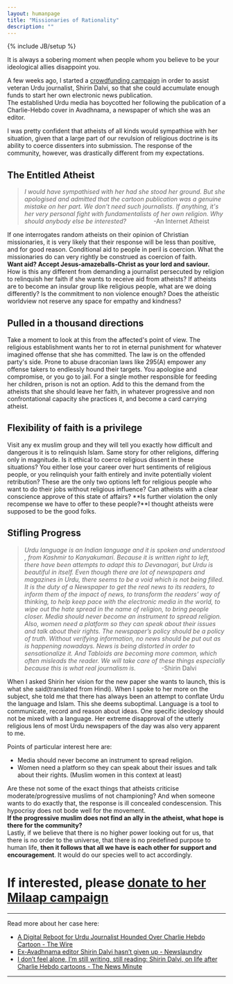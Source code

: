 ```yaml
---
layout: humanpage
title: "Missionaries of Rationality"
description: ""
---
```

{% include JB/setup %}

It is always a sobering moment when people whom you believe to be your ideological allies disappoint you.

A few weeks ago, I started a [crowdfunding campaign](https://milaap.org/campaigns/shirin-dalvi-urdu-journalist) in order to assist veteran Urdu journalist, Shirin Dalvi, so that she could accumulate enough funds to start her own electronic news publication.  
The established Urdu media has boycotted her following the publication of a Charlie-Hebdo cover in Avadhnama, a newspaper of which she was an editor.

I was pretty confident that atheists of all kinds would sympathise with her situation, given that a large part of our revulsion of religious doctrine is its ability to coerce dissenters into submission. The response of the community, however,  was drastically different from my expectations.


## The Entitled Atheist
>*I would have sympathised with her had she stood her ground. But she apologised and admitted that the cartoon publication was a genuine mistake on her part. We don't need such journalists.* 
*If anything, it's her very personal fight with fundamentalists of her own religion. Why should anybody else be interested?*  &nbsp; &nbsp; &nbsp; &nbsp; &nbsp; &nbsp; &nbsp; &nbsp;-An Internet Atheist

If one interrogates random atheists on their opinion of Christian missionaries, it is very likely that their response will be less than positive, and for good reason. Conditional aid to people in peril is coercion. What the missionaries do can very rightly be construed as coercion of faith.      
**Want aid? Accept Jesus-amazeballs-Christ as your lord and saviour.**           
How is this any different from demanding a journalist persecuted by religion to relinquish her faith if she wants to receive aid from atheists? If atheists are to become an insular group like religious people, what are we doing differently? Is the commitment to non violence enough? Does the atheistic worldview not reserve any space for empathy and kindness? 


## Pulled in a thousand directions
Take a moment to look at this from the affected's point of view. The religious establishment wants her to rot in eternal punishment for whatever imagined offense that she has committed. The law is on the offended party's side. Prone to abuse draconian laws like 295(A) empower any offense takers to endlessly hound their targets. You apologise and compromise, or you go to jail. For a single mother responsible for feeding her children, prison is not an option.
Add to this the demand from the atheists that she should leave her faith, in whatever progressive and non confrontational capacity she practices it, and become a card carrying atheist.


## Flexibility of faith is a privilege 
Visit any ex muslim group and they will tell you exactly how difficult and dangerous it is to relinquish Islam. Same story for other religions, differing only in magnitude. Is it ethical to coerce religious dissent in these situations? You either lose your career over hurt sentiments of religious people, or you relinquish your faith entirely and invite potentially violent retribution? These are the only two options left for religious people who want to do their jobs without religious influence? Can atheists with a clear conscience approve of this state of affairs? **Is further violation the only recompense we have to offer to these people?**I thought atheists were supposed to be the good folks.


## Stifling Progress
>*Urdu language is an Indian language and it is spoken and understood , from Kashmir to Kanyakumari. Because it is written right to left, there have been attempts to  adapt this to Devanagari, but Urdu is beautiful in itself. Even though there are lot of newspapers and magazines in Urdu, there seems to be a void which is not being filled. It is the duty of a Newspaper to get the real  news to its readers, to inform them of the impact of news, to transform the readers’ way of thinking, to help keep pace with the electronic media in the world, to wipe out  the hate spread in the name of religion, to bring people closer. Media should never become an instrument to spread religion.  Also, women need a platform so they can speak  about their issues and  talk about  their rights. The newspaper’s policy should be a policy of truth. Without verifying  information, no news should be put out as is happening nowadays. News is being distorted in order to sensationalize it. And Tabloids are becoming more common, which  often misleads the reader. We will take care of these things especially because this is what real journalism is.*&nbsp; &nbsp; &nbsp; &nbsp; &nbsp; &nbsp; &nbsp; &nbsp;-Shirin Dalvi

When I asked Shirin her vision for the new paper she wants to launch, this is what she said(translated from Hindi). When I spoke to her more on the subject, she told me that there has always been an attempt to conflate Urdu the language and Islam. This she deems suboptimal. Language is a tool to communicate, record and reason about ideas. One specific ideology should not be mixed with a language. Her extreme disapproval of the utterly religious lens of most Urdu newspapers of the day was also very apparent to me. 

Points of particular interest here are:

* Media should never become an instrument to spread religion.
* Women need a platform so they can speak  about their issues and  talk about  their rights. (Muslim women in this context at least)

Are these not some of the exact things that atheists criticise moderate/progressive muslims of not championing? And when someone wants to do exactly that, the response is ill concealed condescension. This hypocrisy does not bode well for the movement.            
**If the progressive muslim does not find an ally in the atheist, what hope is there for the community?**              
Lastly, if we believe that there is no higher power looking out for us, that there is no order to the universe, that there is no predefined purpose to human life, **then it follows that all we have is each other for support and encouragement**. It would do our species well to act accordingly.


# If interested, please [donate to her Milaap campaign](https://milaap.org/campaigns/shirin-dalvi-urdu-journalist)

-------------------------------------------------------------------------------

Read more about her case here:

* [A Digital Reboot for Urdu Journalist Hounded Over Charlie Hebdo Cartoon - The Wire](http://thewire.in/64785/a-digital-reboot-for-urdu-journalist-hounded-over-charlie-hebdo-cartoon/)
* [Ex-Avadhnama editor Shirin Dalvi hasn’t given up - Newslaundry](http://www.newslaundry.com/2016/08/12/ex-avadhnama-editor-shirin-dalvi-hasnt-given-up/)
* [I don’t feel alone, I’m still writing, still reading: Shirin Dalvi, on life after Charlie Hebdo cartoons - The News Minute](http://www.thenewsminute.com/article/i-dont-feel-alone-im-still-writing-still-reading-shirin-dalvi-life-after-charlie-hebdo)


-------------------------------------------------------------------------------


